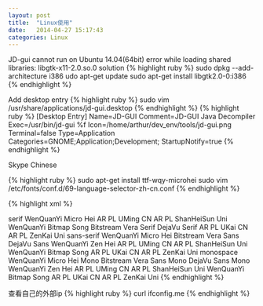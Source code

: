 ```yaml
---
layout: post
title:  "Linux使用"
date:   2014-04-27 15:17:43
categories: Linux
---
```


JD-gui cannot run on Ubuntu 14.04(64bit) 
error while loading shared libraries: libgtk-x11-2.0.so.0
solution
{% highlight ruby %}
sudo dpkg --add-architecture i386
udo apt-get update
sudo apt-get install libgtk2.0-0:i386
{% endhighlight %}

Add desktop entry
{% highlight ruby %}
sudo vim /usr/share/applications/jd-gui.desktop
{% endhighlight %}
{% highlight ruby %}
[Desktop Entry]
Name=JD-GUI
Comment=JD-GUI Java Decompiler
Exec=/usr/bin/jd-gui %f
Icon=/home/arthur/dev_env/tools/jd-gui.png
Terminal=false
Type=Application
Categories=GNOME;Application;Development;
StartupNotify=true
{% endhighlight %}

Skype Chinese

{% highlight ruby %}
sudo apt-get install ttf-wqy-microhei
sudo vim /etc/fonts/conf.d/69-language-selector-zh-cn.conf
{% endhighlight %}

{% highlight xml %}
<?xml version="1.0"?>
<!DOCTYPE fontconfig SYSTEM "fonts.dtd">
<fontconfig>
   <match target="pattern">
      <test qual="any" name="family">
         <string>serif</string>
      </test>
      <edit name="family" mode="prepend" binding="strong">
         <string>WenQuanYi Micro Hei</string>
         <string>AR PL UMing CN</string>
         <string>AR PL ShanHeiSun Uni</string>
         <string>WenQuanYi Bitmap Song</string>
         <string>Bitstream Vera Serif</string>
         <string>DejaVu Serif</string>
         <string>AR PL UKai CN</string>
         <string>AR PL ZenKai Uni</string>
      </edit>
   </match> 
   <match target="pattern">
      <test qual="any" name="family">
         <string>sans-serif</string>
      </test>
      <edit name="family" mode="prepend" binding="strong">
         <string>WenQuanYi Micro Hei</string>
         <string>Bitstream Vera Sans</string>
         <string>DejaVu Sans</string>
         <string>WenQuanYi Zen Hei</string>
         <string>AR PL UMing CN</string>
         <string>AR PL ShanHeiSun Uni</string>
         <string>WenQuanYi Bitmap Song</string>
         <string>AR PL UKai CN</string>
         <string>AR PL ZenKai Uni</string>
      </edit>
   </match> 
   <match target="pattern">
      <test qual="any" name="family">
         <string>monospace</string>
      </test>
      <edit name="family" mode="prepend" binding="strong">
         <string>WenQuanYi Micro Hei Mono</string>
         <string>Bitstream Vera Sans Mono</string>
         <string>DejaVu Sans Mono</string>
         <string>WenQuanYi Zen Hei</string>
         <string>AR PL UMing CN</string>
         <string>AR PL ShanHeiSun Uni</string>
         <string>WenQuanYi Bitmap Song</string>
         <string>AR PL UKai CN</string>
         <string>AR PL ZenKai Uni</string>
      </edit>
   </match> 
</fontconfig>
{% endhighlight %}

查看自己的外部ip
{% highlight ruby %}
curl ifconfig.me
{% endhighlight %}
